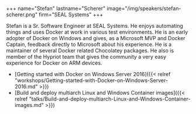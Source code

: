 +++
name="Stefan"
lastname="Scherer"
image="/img/speakers/stefan-scherer.png"
firm="SEAL Systems"
+++

Stefan is a Sr. Software Engineer at SEAL Systems. He enjoys automating things and uses Docker at work in various test environments. He is an early adopter of Docker on Windows and gives, as a Microsoft MVP and Docker Captain, feedback directly to Microsoft about his experience. He is a maintainer of several Docker related Chocolatey packages. He also is member of the Hypriot team that gives the community a very easy experience for Docker on ARM devices.

* [Getting started with Docker on Windows Server 2016]({{< relref "workshops/Getting-started-with-Docker-on-Windows-Server-2016.md" >}})
* [Build and deploy multiarch Linux and Windows Container images]({{< relref "talks/Build-and-deploy-multiarch-Linux-and-Windows-Container-images.md" >}})
